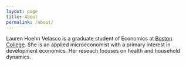 ```yaml
---
layout: page
title: About
permalink: /about/
---
```


Lauren Hoehn Velasco is a graduate student of Economics at [Boston College](http://www.bc.edu/schools/cas/economics/).
She is an applied microeconomist with a primary interest in development economics.
Her reseach focuses on health and household dynamics.
